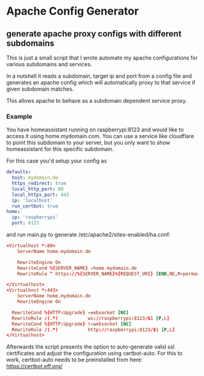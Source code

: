 # Apache Config Generator
## generate apache proxy configs with different subdomains

This is just a small script that I wrote automate my apache configurations for various subdomains and services.

In a nutshell it reads a subdomain, target ip and port from a config file and generates an apache config which will automatically proxy to that service if given subdomain matches.

This allows apache to behave as a subdomain dependent service proxy. 

### Example
You have homeassistant running on raspberrypi:8123 and would like to access it using home.mydomain.com. You can use a service like cloudflare to point this subdomain to your server, but you only want to show homeassistant for this specific subdomain. 

For this case you'd setup your config as 

```yaml
defaults:
  host: mydomain.de
  https_redirect: true
  local_http_port: 80
  local_https_port: 443
  ip: 'localhost'
  run_certbot: true
home:
  ip: 'raspberrypi'
  port: 8123
```

and run main.py to generate /etc/apache2/sites-enabled/ha.conf:

```conf
<Virtualhost *:80>
    ServerName home.mydomain.de

    RewriteEngine On
    RewriteCond %{SERVER_NAME} =home.mydomain.de
    RewriteRule ^ https://%{SERVER_NAME}%{REQUEST_URI} [END,NE,R=permanent]

</Virtualhost>
<Virtualhost *:443>
    ServerName home.mydomain.de
    RewriteEngine On

  RewriteCond %{HTTP:Upgrade} =websocket [NC]
  RewriteRule /(.*)           ws://raspberrypi:8123/$1 [P,L]
  RewriteCond %{HTTP:Upgrade} !=websocket [NC]
  RewriteRule /(.*)           http://raspberrypi:8123/$1 [P,L]
</Virtualhost>
```
Afterwards the script presents the option to auto-generate valid ssl certificates and adjust the configuration using certbot-auto.
For this to work, certbot-auto needs to be preinstalled from here: https://certbot.eff.org/
